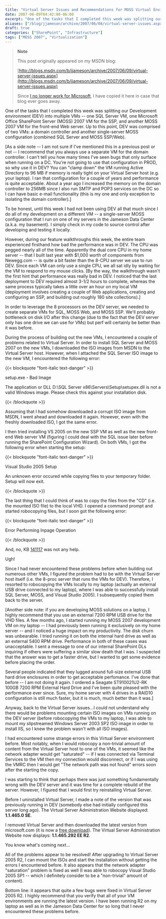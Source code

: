 ```yaml
---
title: "Virtual Server Issues and Recommendations for MOSS Virtual Environments"
date: 2007-06-09T04:42:00-06:00
excerpt: "One of the tasks that I completed this week was splitting our Development environment (DEV) into multiple VMs -- one SQL Server VM, one Microsoft Office SharePoint Server (MOSS) 2007 VM for the SSP, and another MOSS 2007 VM for the front-end Web server..."
aliases: ["/blog/jjameson/archive/2007/06/08/virtual-server-issues.aspx", "/blog/jjameson/archive/2007/06/09/virtual-server-issues.aspx"]
draft: true
categories: ["SharePoint", "Infrastructure"]
tags: ["MOSS 2007", "Virtualization"]
---
```


> **Note**
>
> This post originally appeared on my MSDN blog:
>
> [http://blogs.msdn.com/b/jjameson/archive/2007/06/09/virtual-server-issues.aspx](http://blogs.msdn.com/b/jjameson/archive/2007/06/09/virtual-server-issues.aspx)
>
> Since [I no longer work for Microsoft](/blog/jjameson/2011/09/02/last-day-with-microsoft), I have copied it here in case that blog ever goes away.

One of the tasks that I completed this week was splitting our Development environment (DEV) into multiple VMs -- one SQL Server VM, one Microsoft Office SharePoint Server (MOSS) 2007 VM for the SSP, and another MOSS 2007 VM for the front-end Web server. Up to this point, DEV was comprised of two VMs: a domain controller and another single-server MOSS configuration (combined SQL Server and MOSS SSP/Web).

[As a side note -- I am not sure if I've mentioned this in a previous post or not -- I recommend that you always use a separate VM for the domain controller. I can't tell you how many times I've seen bugs that only surface when running on a DC. You're not going to use that configuration in PROD, so why use it in DEV? You can "clamp down" the VM running Active Directory to 96 MB if memory is really tight on your Virtual Server host (e.g. your laptop). I ran that configuration for a couple of years and performance is quite acceptable. About a year ago I increased the memory on the domain controller to 256MB since I also run SMTP and POP3 services on the DC so I can have basic e-mail functionality (this is my one and only exception to isolating the domain controller).]

To be honest, until this week I had not been using DEV all that much since I do all of my development on a different VM -- a single-server MOSS configuration that I run on one of my servers in the Jameson Data Center (a.k.a. my basement). I simply check in my code to source control after developing and testing it locally.

However, during our feature walkthroughs this week, the entire team experienced firsthand how bad the performance was in DEV. The CPU was pegged nearly all of the time. Apparently the dual core CPU in my home server -- that I built last year with $1,000 worth of components from Newegg.com -- is quite a bit faster than the 8-CPU server we use to run DEV. Since each VM can only use a single CPU, we all sat idly by waiting for the VM to respond to my mouse clicks. [By the way, the walkthrough wasn't the first hint that performance was really bad in DEV. I noticed that the last deployment to DEV required almost 3-1/2 hours to complete, whereas the same process typically takes a little over an hour on my local VM (deployment involves creating a couple of Web applications, creating and configuring an SSP, and building out roughly 180 site collections).]

In order to leverage the 8 processors on the DEV server, we needed to create separate VMs for SQL, MOSS Web, and MOSS SSP. We'll probably bottleneck on disk I/O after this change (due to the fact that the DEV server only has one drive we can use for VMs) but perf will certainly be better than it was before.

During the process of building out the new VMs, I encountered a couple of problems related to Virtual Server. In order to install SQL Server and MOSS 2007 on the new VMs, I downloaded the ISO images from MSDN to the Virtual Server host. However, when I attached the SQL Server ISO image to the new VM, I encountered the following error:

{{< blockquote "font-italic text-danger" >}}

setup.exe - Bad Image

The application or DLL D:\SQL Server x86\Servers\Setup\setupex.dll is not a valid Windows image. Please check this against your installation disk.

{{< /blockquote >}}

Assuming that I had somehow downloaded a corrupt ISO image from MSDN, I went ahead and downloaded it again. However, even with the freshly downloaded ISO, I got the same error.

I then tried installing VS 2005 on the new SSP VM as well as the new front-end Web server VM (figuring I could deal with the SQL issue later before running the SharePoint Configuration Wizard). On both VMs, I got the following error when starting the setup:

{{< blockquote "font-italic text-danger" >}}

Visual Studio 2005 Setup

An unknown error occured while copying files to your temporary folder. Setup will now exit.

{{< /blockquote >}}

The last thing that I could think of was to copy the files from the "CD" (i.e. the mounted ISO file) to the local VHD. I opened a command prompt and started robocopying files, but I soon got the following error:

{{< blockquote "font-italic text-danger" >}}

Error Performing Inpage Operation

{{< /blockquote >}}

And, no, KB [141117](http://support.microsoft.com/kb/141117) was not any help.

Ugh!

Since I had never encountered these problems before when building out numerous other VMs, I figured the problem had to be with the Virtual Server host itself (i.e. the 8-proc server that runs the VMs for DEV). Therefore, I resorted to robocopying the VMs locally to my laptop (actually an external USB drive connected to my laptop), where I was able to successfully install SQL Server, MOSS, and Visual Studio 2005). I subsequently copied them back to the server.

[Another side note: if you are developing MOSS solutions on a laptop, I highly recommend that you use an external 7200 RPM USB drive for the VHD files. A few months ago, I started running my MOSS 2007 development VM on my laptop -- I had previously been running it exclusively on my home server -- and I noticed a huge impact on my productivity. The disk churn was unbearable. I tried running it on both the internal hard drive as well as an external 5400 RPM drive. Performance in both of these cases was unacceptable. I sent a message to one of our internal SharePoint DLs inquiring if others were suffering a similar slow death that I was. I suspected that the answer was to get a faster drive, but I wanted to get some evidence before placing the order.

Several people indicated that they lugged around full-size external USB hard drive enclosures in order to get acceptable perfomance. I've done that before -- I am not doing it again. I ordered a Seagate ST910021U2-RK 100GB 7200 RPM External Hard Drive and I've been quite pleased with the performance ever since. Sure, my home server with 4 drives in a RAID10 configuration is still much faster, but it is much, much better than it was.]

Anyway, back to the Virtual Server issues...I could not understand why there would be problems mounting certain ISO images on VMs running on the DEV server (before robocopying the VMs to my laptop, I was able to mount my slipstreamed Windows Server 2003 SP2 ISO image in order to install IIS, so I knew the problem wasn't with all ISO images).

I had encountered some strange errors in this Virtual Server environment before. Most notably, when I would robocopy a non-trivial amount of content from the Virtual Server host to one of the VMs, it seemed like the network adapter would get "saturated" -- if I was connected via Terminal Services to the VM then my connection would disconnect, or if I was using the VMRC then I would get "The network path was not found" errors soon after the starting the copy.

I was starting to think that perhaps there was just something fundamentally wrong with the DEV server and it was time for a complete rebuild of the server. However, I figured that I would first try reinstalling Virtual Server.

Before I uninstalled Virtual Server, I made a note of the version that was previously running in DEV (somebody else had initially configured this server long ago). The Virtual Server Administration Website displayed: **1.1.465.0 SE**.

I removed Virtual Server and then downloaded the latest version from microsoft.com (it is now a [free download](http://www.microsoft.com/technet/virtualserver/software/default.mspx)). The Virtual Server Administration Website now displays: **1.1.465.292 EE R2**.

You know what's coming next...

All of the problems appear to be resolved! After upgrading to Virtual Server 2005 R2, I can mount the ISOs and start the installation without getting the errors I encountered before. It also appears that the network adapter "saturation" problem is fixed as well (I was able to robocopy Visual Studio 2005 SP1 -- which I definitely consider to be a "non-trivial" amount of content).

Bottom line: it appears that quite a few bugs were fixed in Virtual Server 2005 R2. I highly recommend that you verify that all of your VM environments are running the latest version. I have been running R2 on my laptop as well as in the Jameson Data Center for so long that I never encountered these problems before.

